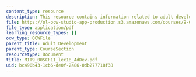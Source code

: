 ```yaml
---
content_type: resource
description: This resource contains information related to adult development.
file: https://ol-ocw-studio-app-production.s3.amazonaws.com/courses/9-00sc-introduction-to-psychology-fall-2011/bc490b431cb6de0f2a860db277718f38_MIT9_00SCF11_lec18_AdDev.pdf
file_type: application/pdf
learning_resource_types: []
ocw_type: OCWFile
parent_title: Adult Development
parent_type: CourseSection
resourcetype: Document
title: MIT9_00SCF11_lec18_AdDev.pdf
uid: bc490b43-1cb6-de0f-2a86-0db277718f38
---
```

